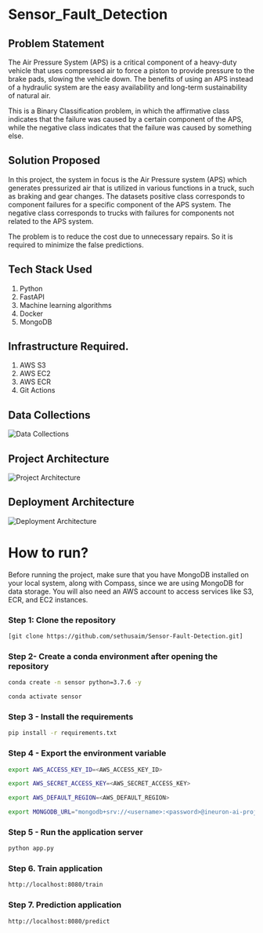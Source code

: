 # Sensor_Fault_Detection

## Problem Statement
The Air Pressure System (APS) is a critical component of a heavy-duty vehicle that uses compressed air to force a piston to provide pressure to the brake pads, slowing the vehicle down. The benefits of using an APS instead of a hydraulic system are the easy availability and long-term sustainability of natural air.

This is a Binary Classification problem, in which the affirmative class indicates that the failure was caused by a certain component of the APS, while the negative class indicates that the failure was caused by something else.

## Solution Proposed
In this project, the system in focus is the Air Pressure system (APS) which generates pressurized air that is utilized in various functions in a truck, such as braking and gear changes. The datasets positive class corresponds to component failures for a specific component of the APS system. The negative class corresponds to trucks with failures for components not related to the APS system.

The problem is to reduce the cost due to unnecessary repairs. So it is required to minimize the false predictions.

## Tech Stack Used
1. Python
2. FastAPI
3. Machine learning algorithms
4. Docker
5. MongoDB

## Infrastructure Required.
1. AWS S3
2. AWS EC2
3. AWS ECR
4. Git Actions

## Data Collections
![Data Collections](https://user-images.githubusercontent.com/57321948/193536736-5ccff349-d1fb-486e-b920-02ad7974d089.png)

## Project Architecture
![Project Architecture](https://user-images.githubusercontent.com/57321948/193536768-ae704adc-32d9-4c6c-b234-79c152f756c5.png)

## Deployment Architecture
![Deployment Architecture](https://user-images.githubusercontent.com/57321948/193536973-4530fe7d-5509-4609-bfd2-cd702fc82423.png)

# How to run?
Before running the project, make sure that you have MongoDB installed on your local system, along with Compass, since we are using MongoDB for data storage. You will also need an AWS account to access services like S3, ECR, and EC2 instances.



### Step 1: Clone the repository
```bash
[git clone https://github.com/sethusaim/Sensor-Fault-Detection.git]
```

### Step 2- Create a conda environment after opening the repository

```bash
conda create -n sensor python=3.7.6 -y
```

```bash
conda activate sensor
```

### Step 3 - Install the requirements
```bash
pip install -r requirements.txt
```

### Step 4 - Export the environment variable
```bash
export AWS_ACCESS_KEY_ID=<AWS_ACCESS_KEY_ID>

export AWS_SECRET_ACCESS_KEY=<AWS_SECRET_ACCESS_KEY>

export AWS_DEFAULT_REGION=<AWS_DEFAULT_REGION>

export MONGODB_URL="mongodb+srv://<username>:<password>@ineuron-ai-projects.7eh1w4s.mongodb.net/?retryWrites=true&w=majority"

```

### Step 5 - Run the application server
```bash
python app.py
```

### Step 6. Train application
```bash
http://localhost:8080/train

```

### Step 7. Prediction application
```bash
http://localhost:8080/predict

```

